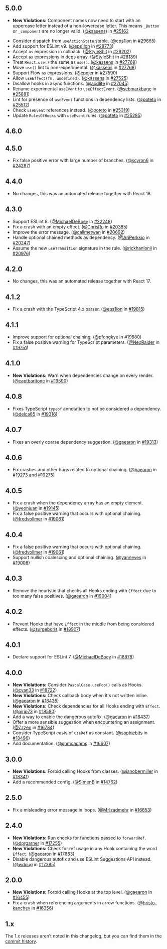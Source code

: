 ## 5.0.0

* **New Violations:** Component names now need to start with an uppercase letter instead of a non-lowercase letter. This means `_Button` or `_component` are no longer valid. ([@kassens](https://github.com/kassens)) in [#25162](https://github.com/facebook/react/pull/25162)

- Consider dispatch from `useActionState` stable. ([@eps1lon](https://github.com/eps1lon) in [#29665](https://github.com/facebook/react/pull/29665))
- Add support for ESLint v9. ([@eps1lon](https://github.com/eps1lon) in [#28773](https://github.com/facebook/react/pull/28773))
- Accept `as` expression in callback. ([@StyleShit](https://github.com/StyleShit) in [#28202](https://github.com/facebook/react/pull/28202))
- Accept `as` expressions in deps array. ([@StyleShit](https://github.com/StyleShit) in [#28189](https://github.com/facebook/react/pull/28189))
- Treat `React.use()` the same as `use()`. ([@kassens](https://github.com/kassens) in [#27769](https://github.com/facebook/react/pull/27769))
- Move `use()` lint to non-experimental. ([@kassens](https://github.com/kassens) in [#27768](https://github.com/facebook/react/pull/27768))
- Support Flow `as` expressions. ([@cpojer](https://github.com/cpojer) in [#27590](https://github.com/facebook/react/pull/27590))
- Allow `useEffect(fn, undefined)`. ([@kassens](https://github.com/kassens) in [#27525](https://github.com/facebook/react/pull/27525))
- Disallow hooks in async functions. ([@acdlite](https://github.com/acdlite) in [#27045](https://github.com/facebook/react/pull/27045))
- Rename experimental `useEvent` to `useEffectEvent`. ([@sebmarkbage](https://github.com/sebmarkbage) in [#25881](https://github.com/facebook/react/pull/25881))
- Lint for presence of `useEvent` functions in dependency lists. ([@poteto](https://github.com/poteto) in [#25512](https://github.com/facebook/react/pull/25512))
- Check `useEvent` references instead. ([@poteto](https://github.com/poteto) in [#25319](https://github.com/facebook/react/pull/25319))
- Update `RulesOfHooks` with `useEvent` rules. ([@poteto](https://github.com/poteto) in [#25285](https://github.com/facebook/react/pull/25285))

## 4.6.0

## 4.5.0

* Fix false positive error with large number of branches. ([@scyron6](https://github.com/scyron6) in [#24287](https://github.com/facebook/react/pull/24287))

## 4.4.0

* No changes, this was an automated release together with React 18.

## 4.3.0

* Support ESLint 8. ([@MichaelDeBoey](https://github.com/MichaelDeBoey) in [#22248](https://github.com/facebook/react/pull/22248))
* Fix a crash with an empty effect. ([@ChrisRu](https://github.com/ChrisRu) in [#20385](https://github.com/facebook/react/pull/20385))
* Improve the error message. ([@callmetwan](https://github.com/callmetwan) in [#20692](https://github.com/facebook/react/pull/20692))
* Handle optional chained methods as dependency. ([@AriPerkkio](https://github.com/AriPerkkio) in [#20247](https://github.com/facebook/react/pull/20247))
* Assume the new `useTransition` signature in the rule. ([@rickhanlonii](https://github.com/rickhanlonii) in [#20976](https://github.com/facebook/react/pull/20976))

## 4.2.0

* No changes, this was an automated release together with React 17.

## 4.1.2
* Fix a crash with the TypeScript 4.x parser. ([@eps1lon](https://github.com/eps1lon) in [#19815](https://github.com/facebook/react/pull/19815))

## 4.1.1
* Improve support for optional chaining. ([@pfongkye](https://github.com/pfongkye) in [#19680](https://github.com/facebook/react/pull/19680))
* Fix a false positive warning for TypeScript parameters. ([@NeoRaider](https://github.com/NeoRaider) in [#19751](https://github.com/facebook/react/pull/19751))

## 4.1.0
* **New Violations:** Warn when dependencies change on every render. ([@captbaritone](https://github.com/captbaritone) in [#19590](https://github.com/facebook/react/pull/19590))

## 4.0.8
* Fixes TypeScript `typeof` annotation to not be considered a dependency. ([@delca85](https://github.com/delca85) in [#19316](https://github.com/facebook/react/pull/19316))

## 4.0.7
* Fixes an overly coarse dependency suggestion. ([@gaearon](https://github.com/gaearon) in [#19313](https://github.com/facebook/react/pull/19313))

## 4.0.6
* Fix crashes and other bugs related to optional chaining. ([@gaearon](https://github.com/gaearon) in [#19273](https://github.com/facebook/react/pull/19273) and [#19275](https://github.com/facebook/react/pull/19275))

## 4.0.5
* Fix a crash when the dependency array has an empty element. ([@yeonjuan](https://github.com/yeonjuan) in [#19145](https://github.com/facebook/react/pull/19145))
* Fix a false positive warning that occurs with optional chaining. ([@fredvollmer](https://github.com/fredvollmer) in [#19061](https://github.com/facebook/react/pull/19061))

## 4.0.4
* Fix a false positive warning that occurs with optional chaining. ([@fredvollmer](https://github.com/fredvollmer) in [#19061](https://github.com/facebook/react/pull/19061))
* Support nullish coalescing and optional chaining. ([@yanneves](https://github.com/yanneves) in [#19008](https://github.com/facebook/react/pull/19008))

## 4.0.3
* Remove the heuristic that checks all Hooks ending with `Effect` due to too many false positives. ([@gaearon](https://github.com/gaearon) in [#19004](https://github.com/facebook/react/pull/19004))

## 4.0.2
* Prevent Hooks that have `Effect` in the middle from being considered effects. ([@surgeboris](https://github.com/surgeboris) in [#18907](https://github.com/facebook/react/pull/18907))

## 4.0.1
* Declare support for ESLint 7. ([@MichaelDeBoey](https://github.com/MichaelDeBoey) in [#18878](https://github.com/facebook/react/pull/18878))

## 4.0.0

* **New Violations:** Consider `PascalCase.useFoo()` calls as Hooks. ([@cyan33](https://github.com/cyan33) in [#18722](https://github.com/facebook/react/pull/18722))
* **New Violations:** Check callback body when it's not written inline. ([@gaearon](https://github.com/gaearon) in [#18435](https://github.com/facebook/react/pull/18435))
* **New Violations:** Check dependencies for all Hooks ending with `Effect`. ([@airjp73](https://github.com/airjp73) in [#18580](https://github.com/facebook/react/pull/18580))
* Add a way to enable the dangerous autofix. ([@gaearon](https://github.com/gaearon) in [#18437](https://github.com/facebook/react/pull/18437))
* Offer a more sensible suggestion when encountering an assignment. ([@Zzzen](https://github.com/Zzzen) in [#16784](https://github.com/facebook/react/pull/16784))
* Consider TypeScript casts of `useRef` as constant. ([@sophiebits](https://github.com/sophiebits) in [#18496](https://github.com/facebook/react/pull/18496))
* Add documentation. ([@ghmcadams](https://github.com/ghmcadams) in [#16607](https://github.com/facebook/react/pull/16607))

## 3.0.0

* **New Violations:** Forbid calling Hooks from classes. ([@ianobermiller](https://github.com/ianobermiller) in [#18341](https://github.com/facebook/react/pull/18341))
* Add a recommended config. ([@SimenB](https://github.com/SimenB) in [#14762](https://github.com/facebook/react/pull/14762))

## 2.5.0

* Fix a misleading error message in loops. ([@M-Izadmehr](https://github.com/M-Izadmehr) in [#16853](https://github.com/facebook/react/pull/16853))

## 2.4.0

* **New Violations:** Run checks for functions passed to `forwardRef`. ([@dprgarner](https://github.com/dprgarner) in [#17255](https://github.com/facebook/react/pull/17255))
* **New Violations:** Check for ref usage in any Hook containing the word `Effect`. ([@gaearon](https://github.com/gaearon) in [#17663](https://github.com/facebook/react/pull/17663))
* Disable dangerous autofix and use ESLint Suggestions API instead. ([@wdoug](https://github.com/wdoug) in [#17385](https://github.com/facebook/react/pull/17385))

## 2.0.0

* **New Violations:** Forbid calling Hooks at the top level. ([@gaearon](https://github.com/gaearon) in [#16455](https://github.com/facebook/react/pull/16455))
* Fix a crash when referencing arguments in arrow functions. ([@hristo-kanchev](https://github.com/hristo-kanchev) in [#16356](https://github.com/facebook/react/pull/16356))


## 1.x

The 1.x releases aren’t noted in this changelog, but you can find them in the [commit history](https://github.com/facebook/react/commits/main/packages/eslint-plugin-react-hooks).
